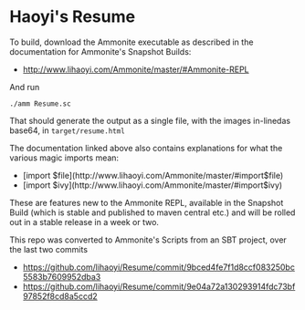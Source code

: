 # Haoyi's Resume

To build, download the Ammonite executable as described in the documentation for Ammonite's Snapshot Builds:

- http://www.lihaoyi.com/Ammonite/master/#Ammonite-REPL

And run

```
./amm Resume.sc
```

That should generate the output as a single file, with the images in-linedas base64, in `target/resume.html`

The documentation linked above also contains explanations for what the various magic imports mean:

- [import $file](http://www.lihaoyi.com/Ammonite/master/#import$file)
- [import $ivy](http://www.lihaoyi.com/Ammonite/master/#import$ivy)

These are features new to the Ammonite REPL, available in the Snapshot Build (which is stable and published to maven central etc.) and will be rolled out in a stable release in a week or two.

This repo was converted to Ammonite's Scripts from an SBT project, over the last two commits 

- https://github.com/lihaoyi/Resume/commit/9bced4fe7f1d8ccf083250bc5583b7609952dba3
- https://github.com/lihaoyi/Resume/commit/9e04a72a130293914fdc73bf97852f8cd8a5ccd2
